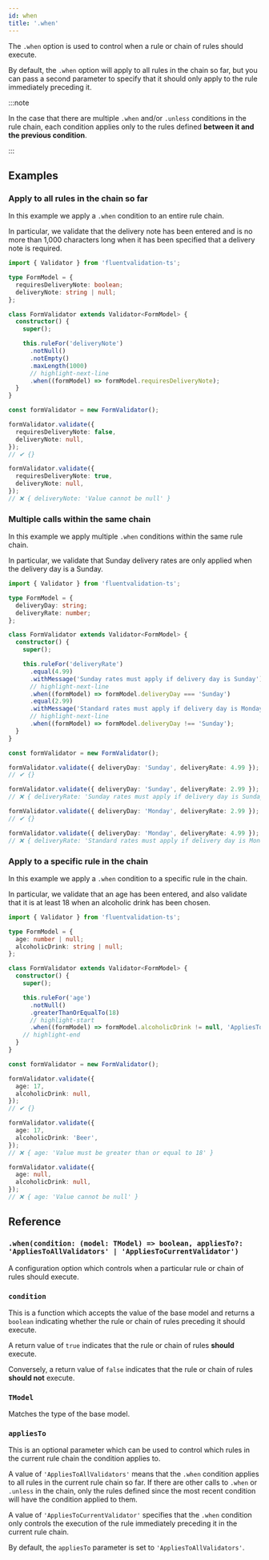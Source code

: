 ```yaml
---
id: when
title: '.when'
---
```


The `.when` option is used to control when a rule or chain of rules should execute.

By default, the `.when` option will apply to all rules in the chain so far, but you can pass a second parameter to specify that it should only apply to the rule immediately preceding it.

:::note

In the case that there are multiple `.when` and/or `.unless` conditions in the rule chain, each condition applies only to the rules defined **between it and the previous condition**.

:::

## Examples

### Apply to all rules in the chain so far

In this example we apply a `.when` condition to an entire rule chain.

In particular, we validate that the delivery note has been entered and is no more than 1,000 characters long when it has been specified that a delivery note is required.

```typescript
import { Validator } from 'fluentvalidation-ts';

type FormModel = {
  requiresDeliveryNote: boolean;
  deliveryNote: string | null;
};

class FormValidator extends Validator<FormModel> {
  constructor() {
    super();

    this.ruleFor('deliveryNote')
      .notNull()
      .notEmpty()
      .maxLength(1000)
      // highlight-next-line
      .when((formModel) => formModel.requiresDeliveryNote);
  }
}

const formValidator = new FormValidator();

formValidator.validate({
  requiresDeliveryNote: false,
  deliveryNote: null,
});
// ✔ {}

formValidator.validate({
  requiresDeliveryNote: true,
  deliveryNote: null,
});
// ❌ { deliveryNote: 'Value cannot be null' }
```

### Multiple calls within the same chain

In this example we apply multiple `.when` conditions within the same rule chain.

In particular, we validate that Sunday delivery rates are only applied when the delivery day is a Sunday.

```typescript
import { Validator } from 'fluentvalidation-ts';

type FormModel = {
  deliveryDay: string;
  deliveryRate: number;
};

class FormValidator extends Validator<FormModel> {
  constructor() {
    super();

    this.ruleFor('deliveryRate')
      .equal(4.99)
      .withMessage('Sunday rates must apply if delivery day is Sunday')
      // highlight-next-line
      .when((formModel) => formModel.deliveryDay === 'Sunday')
      .equal(2.99)
      .withMessage('Standard rates must apply if delivery day is Monday to Saturday')
      // highlight-next-line
      .when((formModel) => formModel.deliveryDay !== 'Sunday');
  }
}

const formValidator = new FormValidator();

formValidator.validate({ deliveryDay: 'Sunday', deliveryRate: 4.99 });
// ✔ {}

formValidator.validate({ deliveryDay: 'Sunday', deliveryRate: 2.99 });
// ❌ { deliveryRate: 'Sunday rates must apply if delivery day is Sunday' }

formValidator.validate({ deliveryDay: 'Monday', deliveryRate: 2.99 });
// ✔ {}

formValidator.validate({ deliveryDay: 'Monday', deliveryRate: 4.99 });
// ❌ { deliveryRate: 'Standard rates must apply if delivery day is Monday to Saturday' }
```

### Apply to a specific rule in the chain

In this example we apply a `.when` condition to a specific rule in the chain.

In particular, we validate that an age has been entered, and also validate that it is at least 18 when an alcoholic drink has been chosen.

```typescript
import { Validator } from 'fluentvalidation-ts';

type FormModel = {
  age: number | null;
  alcoholicDrink: string | null;
};

class FormValidator extends Validator<FormModel> {
  constructor() {
    super();

    this.ruleFor('age')
      .notNull()
      .greaterThanOrEqualTo(18)
      // highlight-start
      .when((formModel) => formModel.alcoholicDrink != null, 'AppliesToCurrentValidator');
    // highlight-end
  }
}

const formValidator = new FormValidator();

formValidator.validate({
  age: 17,
  alcoholicDrink: null,
});
// ✔ {}

formValidator.validate({
  age: 17,
  alcoholicDrink: 'Beer',
});
// ❌ { age: 'Value must be greater than or equal to 18' }

formValidator.validate({
  age: null,
  alcoholicDrink: null,
});
// ❌ { age: 'Value cannot be null' }
```

## Reference

### `.when(condition: (model: TModel) => boolean, appliesTo?: 'AppliesToAllValidators' | 'AppliesToCurrentValidator')`

A configuration option which controls when a particular rule or chain of rules should execute.

### `condition`

This is a function which accepts the value of the base model and returns a `boolean` indicating whether the rule or chain of rules preceding it should execute.

A return value of `true` indicates that the rule or chain of rules **should** execute.

Conversely, a return value of `false` indicates that the rule or chain of rules **should not** execute.

### `TModel`

Matches the type of the base model.

### `appliesTo`

This is an optional parameter which can be used to control which rules in the current rule chain the condition applies to.

A value of `'AppliesToAllValidators'` means that the `.when` condition applies to all rules in the current rule chain so far. If there are other calls to `.when` or `.unless` in the chain, only the rules defined since the most recent condition will have the condition applied to them.

A value of `'AppliesToCurrentValidator'` specifies that the `.when` condition only controls the execution of the rule immediately preceding it in the current rule chain.

By default, the `appliesTo` parameter is set to `'AppliesToAllValidators'`.

